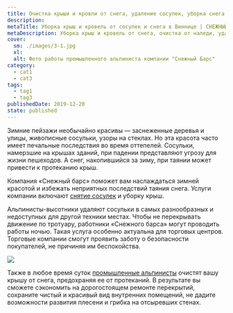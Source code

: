 ```yaml
---
title: Очистка крыши и кровли от снега, удаление сосулек, уборка снега и наледи с крыш, очистка кровель от сосулек
description: 
metaTitle: Уборка крыш и кровель от сосулек и снега в Виннице | СНЕЖНЫЙ БАРС
metaDescription: Уборка крыш и кровель от снега, очистка от наледи, удаление сосулек и другие высотные работы ☎+38 (096) 555-30-92 от компании Снежный Барс
cover:
  sm: ./images/3-1.jpg
  xl: 
  alt: Фото работы промышленного альпиниста компании "Снежный Барс"
category:
  - cat1
  - cat3
tags:
  - tag1
  - tag3
publishedDate: 2019-12-20
state: published    
---
```

Зимние пейзажи необычайно красивы — заснеженные деревья и улицы, живописные сосульки, узоры на стеклах. Но эта красота часто имеет печальные последствия во время оттепелей. Сосульки, намерзшие на крышах зданий, при падении представляют угрозу для жизни пешеходов. А снег, накопившийся за зиму, при таянии может привести к протеканию крыш.

Компания «Снежный барс» поможет вам наслаждаться зимней красотой и избежать неприятных последствий таяния снега. Услуги компании включают [снятие сосулек](/uborka-snega-s-krysh/ "Удаление сосулек") и уборку крыш.

Альпинисты-высотники удаляют сосульки в самых разнообразных и недоступных для другой техники местах. Чтобы не перекрывать движение по тротуару, работники «Снежного барса» могут проводить работы ночью. Такая услуга особенно актуальна для торговых центров. Торговые компании смогут проявить заботу о безопасности покупателей, не причиняя им беспокойства.

![](/wp-content/uploads/2017/05/snowcleaning.jpg)

Также в любое время суток [промышленные альпинисты](/ "Промальп") очистят вашу крышу от снега, предохраняя ее от протеканий. В результате вы сможете сэкономить на дорогостоящем ремонте перекрытий, сохраните чистый и красивый вид внутренних помещений, не дадите возможности развития плесени и грибка на отсыревших стенах.
